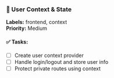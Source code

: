 ### 📌 User Context & State
**Labels:** frontend, context  
**Priority:** Medium

#### ✅ Tasks:
- [ ] Create user context provider
- [ ] Handle login/logout and store user info
- [ ] Protect private routes using context
